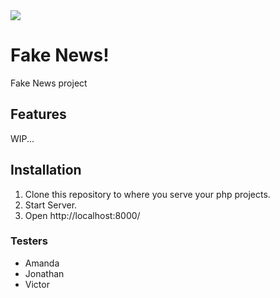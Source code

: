 <img src="https://media1.tenor.com/images/57a46b42c6d20c33fc1a88ad4bc99aa2/tenor.gif" />

# Fake News!

Fake News project

## Features

WIP...

## Installation

1. Clone this repository to where you serve your php projects.
2. Start Server.
3. Open http://localhost:8000/

### Testers

- Amanda
- Jonathan
- Victor
